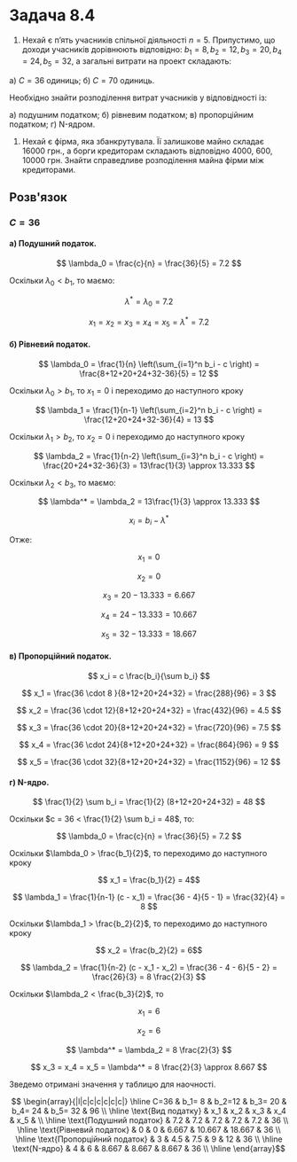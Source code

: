 # Задача 8.4



1. Нехай є п’ять учасників спільної діяльності $n = 5$. Припустимо, що доходи учасників дорівнюють відповідно: $b_1= 8, b_2 = 12, b_3 = 20, b_4 = 24, b_5 = 32$, а загальні витрати на проект складають:

а) $C = 36$ одиниць;
б) $C = 70$ одиниць.

Необхідно знайти розподілення витрат учасників у відповідності із:

а) подушним податком;
б) рівневим податком;
в) пропорційним податком;
г) N-ядром.

1. Нехай є фірма, яка збанкрутувала. Її залишкове майно складає $16000$ грн., а борги кредиторам складають відповідно $4000$, $600$, $10000$ грн. Знайти справедливе розподілення майна фірми між кредиторами.

## Розв'язок

### $C=36$


#### а) Подушний податок.

$$ \lambda_0 = \frac{c}{n} = \frac{36}{5} = 7.2 $$

Оскільки $\lambda_0 < b_1$, то  маємо:

$$ \lambda^* = \lambda_0 = 7.2 $$

$$ x_1 = x_2 = x_3 = x_4 = x_5 = \lambda^* = 7.2 $$


#### б) Рівневий податок.

$$ \lambda_0 = \frac{1}{n} \left(\sum_{i=1}^n b_i - c \right) = \frac{8+12+20+24+32-36}{5} = 12 $$

Оскільки $\lambda_0 > b_1$, то $x_1 = 0$ і переходимо до наступного кроку

$$ \lambda_1 = \frac{1}{n-1} \left(\sum_{i=2}^n b_i - c \right) = \frac{12+20+24+32-36}{4} = 13 $$

Оскільки $\lambda_1 > b_2$, то $x_2 = 0$ і переходимо до наступного кроку

$$ \lambda_2 = \frac{1}{n-2} \left(\sum_{i=3}^n b_i - c \right) = \frac{20+24+32-36}{3} = 13\frac{1}{3} \approx 13.333 $$

Оскільки $\lambda_2 < b_3$, то маємо:

$$ \lambda^* = \lambda_2 = 13\frac{1}{3} \approx 13.333 $$ 

$$ x_i = b_i - \lambda^* $$ 

Отже:

$$ x_1 = 0 $$ 

$$ x_2 = 0 $$ 

$$ x_3 = 20 - 13.333 = 6.667 $$ 

$$ x_4 = 24 - 13.333 = 10.667 $$ 

$$ x_5 = 32 - 13.333 = 18.667 $$ 

#### в) Пропорційний податок.

$$ x_i = c \frac{b_i}{\sum b_i} $$ 

$$ x_1 = \frac{36 \cdot 8 }{8+12+20+24+32} = \frac{288}{96} = 3 $$ 

$$ x_2 = \frac{36 \cdot 12}{8+12+20+24+32} = \frac{432}{96} = 4.5 $$ 

$$ x_3 = \frac{36 \cdot 20}{8+12+20+24+32} = \frac{720}{96} = 7.5 $$ 

$$ x_4 = \frac{36 \cdot 24}{8+12+20+24+32} = \frac{864}{96} = 9 $$ 

$$ x_5 = \frac{36 \cdot 32}{8+12+20+24+32} = \frac{1152}{96} = 12 $$ 

#### г) N-ядро.

$$ \frac{1}{2} \sum b_i = \frac{1}{2} (8+12+20+24+32) = 48 $$ 

Оскільки $c = 36 < \frac{1}{2} \sum b_i = 48$, то:

$$ \lambda_0 = \frac{c}{n} = \frac{36}{5} = 7.2 $$

Оскільки $\lambda_0 > \frac{b_1}{2}$, то переходимо до наступного кроку

$$ x_1 = \frac{b_1}{2} = 4$$

$$ \lambda_1 = \frac{1}{n-1} (c - x_1) = \frac{36 - 4}{5 - 1} = \frac{32}{4} = 8 $$

Оскільки $\lambda_1 > \frac{b_2}{2}$, то переходимо до наступного кроку

$$ x_2 = \frac{b_2}{2} = 6$$

$$ \lambda_2 = \frac{1}{n-2} (c - x_1 - x_2) = \frac{36 - 4 - 6}{5 - 2} = \frac{26}{3} = 8 \frac{2}{3} $$

Оскільки $\lambda_2 < \frac{b_3}{2}$, то

$$ x_1 = 6 $$

$$ x_2 = 6 $$

$$ \lambda^* = \lambda_2 = 8 \frac{2}{3}  $$

$$ x_3 = x_4 = x_5 = \lambda^* = 8 \frac{2}{3} \approx 8.667 $$

Зведемо отримані значення у таблицю для наочності.

$$ \begin{array}{|l|c|c|c|c|c|c|} \hline
    C=36                        & b_1= 8 & b_2=12 & b_3= 20 & b_4= 24 & b_5= 32 & 96 \\ \hline
    \text{Вид податку}          & x_1    & x_2    & x_3     & x_4     & x_5     &    \\ \hline
    \text{Подушний податок}     & 7.2    & 7.2    & 7.2     & 7.2     & 7.2     & 36 \\ \hline
    \text{Рівневий податок}     & 0      & 0      & 6.667   & 10.667  & 18.667  & 36 \\ \hline
    \text{Пропорційний податок} & 3      & 4.5    & 7.5     & 9       & 12      & 36 \\ \hline
    \text{N-ядро}               & 4      & 6      & 8.667   & 8.667   & 8.667   & 36 \\ \hline
\end{array}$$